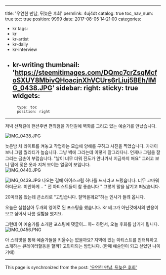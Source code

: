 
---
title: '우연한 만남, 뒤늦은 후회'
permlink: 4uj4dt
catalog: true
toc_nav_num: true
toc: true
position: 9999
date: 2017-08-05 14:21:00
categories:
- kr
tags:
- kr
- kr-artist
- kr-daily
- kr-interview
- kr-writing
thumbnail: 'https://steemitimages.com/DQmc7crZsqMcfoSXUY8MbivQHoacjnXhVCUrs6rLiuj5BEh/IMG_0438.JPG'
sidebar:
    right:
        sticky: true
widgets:
    -
        type: toc
        position: right
---


저녁 산책길에 팬션주변 편의점을 가던길에 벽화를 그리고 있는 예술가를 만났습니다.  

![IMG_0438.JPG](https://steemitimages.com/DQmc7crZsqMcfoSXUY8MbivQHoacjnXhVCUrs6rLiuj5BEh/IMG_0438.JPG)

늦은밤 차 라이트를 켜놓고 작업하는 모습에 양해를 구하고 사진을 찍었습니다. 
가까이 보니 그림 퀄리티가 높습니다.  그냥 벽에 그리는데 이렇게 잘그리다니. 언제나 그림을 잘 그리는 금손이 부럽습니다. 
"날이 너무 더워 진도가 안나가서 지금까지 해요" 그러고 보니 땀에 젖은 옷과 지쳐 보이는 얼굴이 보입니다.  
![IMG_0440.JPG](https://steemitimages.com/DQmb33EsgEEds56W5BqUGee7TkAGJCZysaP7mVnXCLBvTDE/IMG_0440.JPG)


![IMG_0439.JPG](https://steemitimages.com/DQmfWiBYZaT2qDgFfccNRbs9UqK5ibC8WSsnziPJWVDkxf4/IMG_0439.JPG)
나오는 길에 아이스크림 하나를 드시라고 드렸습니다.  너무 고마워 하더군요.  미안하게 .. 
" 전 아티스트들이 참 좋습니다 " 그렇게 말을 남기고 떠났습니다.  

20미터쯤 왔는데 큰소리로 "고맙습니다.  잘먹을께요"하는 인사가 들려 옵니다.  

오늘은 실험삼아 두개의 영어로 된 포스팅을 했습니다. Kr 테그가 아닌것에서의 반응이 보고 싶어서 나름 실험을 했지요.  

그런데 이 예술가를 소개한 포스팅에 댓글이...
아~ 하면서, 오늘 후회를 남기게 됩니다.  
![IMG_0456.PNG](https://steemitimages.com/DQmd5PLGN6WborET4pi5mmLwiNSaHabMqtGXYvDKaaxckKS/IMG_0456.PNG)

아 스티밋을 통해 예술가들을 키울수는 없을까요? 지역에 있는 아티스트를 인터뷰하고 소개하는 큐레이터할동을 할까? 
고민이되는 밤입니다. (한때 예술인이 되고 싶었던 나이기에)

- - -

This page is synchronized from the post: ['우연한 만남, 뒤늦은 후회'](https://steemit.com/@kingbit/4uj4dt)
